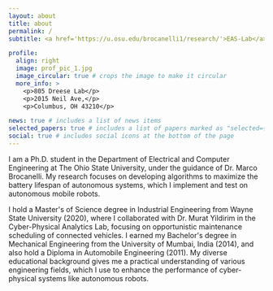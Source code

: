 ```yaml
---
layout: about
title: about
permalink: /
subtitle: <a href='https://u.osu.edu/brocanelli1/research/'>EAS-Lab</a>, ECE Dept., The Ohio State University, Columbus, Ohio, USA

profile:
  align: right
  image: prof_pic_1.jpg
  image_circular: true # crops the image to make it circular
  more_info: >
    <p>805 Dreese Lab</p>
    <p>2015 Neil Ave,</p>
    <p>Columbus, OH 43210</p>

news: true # includes a list of news items
selected_papers: true # includes a list of papers marked as "selected={true}"
social: true # includes social icons at the bottom of the page
---
```


I am a Ph.D. student in the Department of Electrical and Computer Engineering at The Ohio State University, under the guidance of Dr. Marco Brocanelli. My research focuses on developing algorithms to maximize the battery lifespan of autonomous systems, which I implement and test on autonomous mobile robots.

I hold a Master's of Science degree in Industrial Engineering from Wayne State University (2020), where I collaborated with Dr. Murat Yildirim in the Cyber-Physical Analytics Lab, focusing on opportunistic maintenance scheduling of connected vehicles. I earned my Bachelor's degree in Mechanical Engineering from the University of Mumbai, India (2014), and also hold a Diploma in Automobile Engineering (2011). My diverse educational background gives me a practical understanding of various engineering fields, which I use to enhance the performance of cyber-physical systems like autonomous robots.